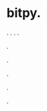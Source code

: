 # bitpy.
.
.
.
.












.






















































.
























.



























.

















































































.





































